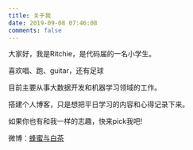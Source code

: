 ```yaml
---
title: 关于我
date: 2019-09-08 07:46:08
comments: false
---
```


大家好，我是Ritchie，是代码届的一名小学生。

喜欢唱、跑、guitar，还有足球

目前主要从事大数据开发和机器学习领域的工作。

搭建个人博客，只是想把平日学习的内容和心得记录下来。

如果你也有和我一样的志趣，快来pick我吧!

微博：[蜂蜜与白茶](https://weibo.com/u/7233948158)
